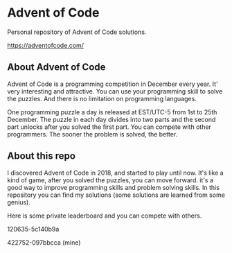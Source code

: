 # Advent of Code
Personal repository of Advent of Code solutions.

https://adventofcode.com/

## About Advent of Code
Advent of Code is a programming competition in December every year. It' very interesting and attractive. You can use your programming skill to solve the puzzles. And there is no limitation on programming languages. 

One programming puzzle a day is released at EST/UTC-5 from 1st to 25th December. The puzzle in each day divides into two parts and the second part unlocks after you solved the first part. You can compete with other programmers. The sooner the problem is solved, the better.

## About this repo
I discovered Advent of Code in 2018, and started to play until now. It's like a kind of game, after you solved the puzzles, you can move forward. it's a good way to improve programming skills and problem solving skills. In this repository you can find my solutions (some solutions are learned from some genius). 

Here is some private leaderboard and you can compete with others.

120635-5c140b9a

422752-097bbcca (mine)
